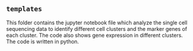 ## `templates`
This folder contains the jupyter notebook file which analyze the single cell sequencing data to identify different cell clusters and the marker genes of each cluster. The code also shows gene expression in different clusters. The code is written in python.
